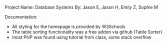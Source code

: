Project Name: Database Systems
By: Jason E, Jason H, Emily Z, Sophie M

Documentation:
- All styling for the homepage is provided by W3Schools
- The table sorting functionality was a free addon via github (Table Sorter)
- most PHP was found using tutorial from class, some stack overflow

